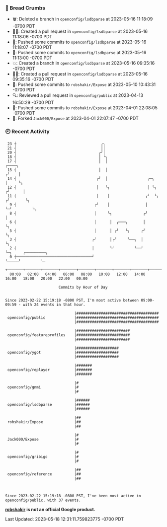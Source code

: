 ### 🍞 Bread Crumbs

 * 🗑: Deleted a branch in `openconfig/lsdbparse` at 2023-05-16 11:18:09 -0700 PDT
 * ✍🏼: Created a pull request in `openconfig/lsdbparse` at 2023-05-16 11:18:06 -0700 PDT
 * 🚢: Pushed some commits to `openconfig/lsdbparse` at 2023-05-16 11:18:07 -0700 PDT
 * 🚢: Pushed some commits to `openconfig/lsdbparse` at 2023-05-16 11:13:00 -0700 PDT
 * 💥: Created a branch in `openconfig/lsdbparse` at 2023-05-16 09:35:16 -0700 PDT
 * ✍🏼: Created a pull request in `openconfig/lsdbparse` at 2023-05-16 09:35:16 -0700 PDT
 * 🚢: Pushed some commits to `robshakir/Expose` at 2023-05-10 10:43:31 -0700 PDT
 * 🔍: Reviewed a pull request in  `openconfig/public` at 2023-04-13 16:50:29 -0700 PDT
 * 🚢: Pushed some commits to `robshakir/Expose` at 2023-04-01 22:08:05 -0700 PDT
 * 🍴: Forked `Jack000/Expose` at 2023-04-01 22:07:47 -0700 PDT

### 🕘 Recent Activity
```
 23 ┼                                      ╭╮
 21 ┤                                      ││
 20 ┤                                     ╭╯│
 18 ┤                                     │ ╰╮
 17 ┤                                     │  │                           ╭────╮
 15 ┤                                     │  │                          ╭╯    │
 14 ┤                                    ╭╯  │                  ╭─╮     │     ╰╮
 12 ┤                                    │   ╰╮                 │ ╰╮   ╭╯      │
 11 ┤                                    │    │                ╭╯  ╰╮ ╭╯       ╰╮
  9 ┤                                   ╭╯    │                │    ╰─╯         ╰╮
  8 ┤                                   │     ╰╮              ╭╯                 │
  6 ┤                                   │      │  ╭───╮       │                  ╰╮
  5 ┤                                   │      │ ╭╯   ╰╮     ╭╯                   ╰╮
  3 ┤                                  ╭╯      │╭╯     ╰──╮  │                     ╰╮
  2 ┤                                  │       ╰╯         ╰──╯                      ╰─╮     ╭─────────╮
  0 ┼──────────────────────────────────╯                                              ╰─────╯         ╰─
    +───────+───────+───────+───────+───────+───────+───────+───────+───────+───────+───────+───────+────
  00:00   02:00   04:00   06:00   08:00   10:00   12:00   14:00   16:00   18:00   20:00   22:00   00:00   

						Commits by Hour of Day


Since 2023-02-22 15:19:18 -0800 PST, I'm most active between 09:00-09:59 - with 24 events in that hour.

```



```
                               |#####################################
 openconfig/public             |#####################################
                               |#####################################

                               |########################
 openconfig/featureprofiles    |########################
                               |########################

                               |###################
 openconfig/ygot               |###################
                               |###################

                               |#######
 openconfig/replayer           |#######
                               |#######

                               |#
 openconfig/gnmi               |#
                               |#

                               |######
 openconfig/lsdbparse          |######
                               |######

                               |##
 robshakir/Expose              |##
                               |##

                               |#
 Jack000/Expose                |#
                               |#

                               |#
 openconfig/gribigo            |#
                               |#

                               |##
 openconfig/reference          |##
                               |##



Since 2023-02-22 15:19:18 -0800 PST, I've been most active in openconfig/public, with 37 events.

```
**[robshakir](mailto:robjs@google.com) is not an official Google product.**  


Last Updated: 2023-05-18 12:31:11.759823775 -0700 PDT
